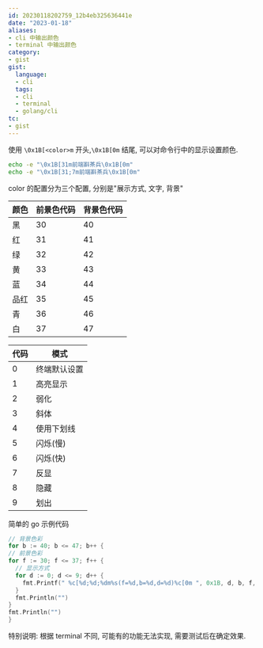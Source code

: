```yaml
---
id: 20230118202759_12b4eb325636441e
date: "2023-01-18"
aliases:
- cli 中输出颜色
- terminal 中输出颜色
category:
- gist
gist:
  language:
  - cli
  tags:
  - cli
  - terminal
  - golang/cli
tc:
- gist
---
```


使用 `\0x1B[<color>m` 开头,`\0x1B[0m` 结尾, 可以对命令行中的显示设置颜色.

```sh
echo -e "\0x1B[31m前端斟茶兵\0x1B[0m"
echo -e "\0x1B[31;7m前端斟茶兵\0x1B[0m"
```

color 的配置分为三个配置, 分别是"展示方式, 文字, 背景"

| 颜色 | 前景色代码 | 背景色代码 |
| --- | --- | --- |
| 黑 | 30 | 40 |
| 红 | 31 | 41 | 
| 绿 | 32 | 42 | 
| 黄 | 33 | 43 | 
| 蓝 | 34 | 44 | 
| 品红 | 35 | 45 | 
| 青 | 36 | 46 | 
| 白 | 37 | 47 | 

| 代码 | 模式 |
| --- | --- |
| 0 | 终端默认设置 |
| 1 | 高亮显示 |
| 2 | 弱化 |
| 3 | 斜体 |
| 4 | 使用下划线 |
| 5 | 闪烁(慢) |
| 6 | 闪烁(快) |
| 7 | 反显 |
| 8 | 隐藏 |
| 9 | 划出 |

简单的 go 示例代码

```go
// 背景色彩
for b := 40; b <= 47; b++ {
// 前景色彩
for f := 30; f <= 37; f++ {
  // 显示方式
  for d := 0; d <= 9; d++ {
    fmt.Printf(" %c[%d;%d;%dm%s(f=%d,b=%d,d=%d)%c[0m ", 0x1B, d, b, f, "", f, b, d, 0x1B)
  }
  fmt.Println("")
}
fmt.Println("")
}
```

特别说明: 根据 terminal 不同, 可能有的功能无法实现, 需要测试后在确定效果.